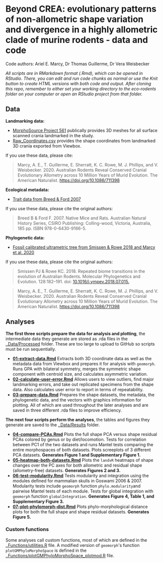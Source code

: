 # Beyond CREA: evolutionary patterns of non-allometric shape variation and divergence in a highly allometric clade of murine rodents - data and code
Code authors: Ariel E. Marcy, Dr Thomas Guillerme, Dr Vera Weisbecker

*All scripts are in RMarkdown format (.Rmd), which can be opened in RStudio. There, you can edit and run code chunks as normal or use the Knit button to create HTML versions with both code and output. After cloning this repo, remember to either set your working directory to the eco-rodents folder on your computer or open an RStudio project from that folder.*

## Data
**Landmarking data:**
* [MorphoSource Project 561](https://www.morphosource.org/Detail/ProjectDetail/Show/project_id/561) publically provides 3D meshes for all surface scanned crania landmarked in the study.
* [Raw_Coordinates.csv](Data/Raw/Raw_Coord_Data.csv) provides the shape coordinates from landmarked 3D crania exported from Viewbox.

If you use these data, please cite: 
> Marcy, A. E., T. Guillerme, E. Sherratt, K. C. Rowe, M. J. Phillips, and V. Weisbecker. 2020. Australian Rodents Reveal Conserved Cranial Evolutionary Allometry across 10 Million Years of Murid Evolution. The American Naturalist. https://doi.org/10.1086/711398

**Ecological metadata:**
* [Trait data from Breed & Ford 2007](/Data/Processed/in_ex_traits.csv)

If you use these data, please cite the original authors:
> Breed B & Ford F. 2007. Native Mice and Rats. Australian Natural History Series, CSIRO Publishing: Colling-wood, Victoria, Australia, 185 pp. ISBN 978-0-6430-9166-5.

**Phylogenetic data:**
* [Fossil calibrated ultrametric tree from Smissen & Rowe 2018 and Marcy et al. 2020](/Data/Processed/Marcy-BEAST01.con.tre)

If you use these data, please cite the original authors:
> Smissen PJ & Rowe KC. 2018. Repeated biome transitions in the evolution of Australian Rodents. Molecular Phylogenetics and Evolution. 128:182–191. doi: [10.1016/j.ympev.2018.07.015.](https://doi.org/10.1016/j.ympev.2018.07.015)

> Marcy, A. E., T. Guillerme, E. Sherratt, K. C. Rowe, M. J. Phillips, and V. Weisbecker. 2020. Australian Rodents Reveal Conserved Cranial Evolutionary Allometry across 10 Million Years of Murid Evolution. The American Naturalist. https://doi.org/10.1086/711398
    
## Analyses
**The first three scripts prepare the data for analysis and plotting**, the intermediate data they generate are stored as .rda files in the [..Data/Processed](/Data/Processed) folder. These are too large to upload to GitHub so scripts must be run sequentially. 

* [**01-extract-data.Rmd**](/Analysis/01-extract-data.Rmd) Extracts both 3D coordinate data as well as the metadata data from Viewbox and prepares it for analysis with `geomorph`. Runs GPA with bilateral symmetry, merges the symmetric shape component with centroid size, and calculates asymmetric variation.
* [**02-calculate-user-error.Rmd**](/Analysis/02-calculate-user-error.Rmd) Allows users to view outliers, find major landmarking errors, and take out replicated specimens from the shape data. Also calculates user error to report in terms of repeatability. 
* [**03-prepare-data.Rmd**](/Analysis/03-prepare-data.Rmd) Prepares the shape datasets, the metadata, the phylogenetic data, and the vectors with graphics information for plotting. All of which are used throughout the later analyses and are saved in three different .rda files to improve efficiency.

**The next four scripts perform the analyses**, the tables and figures they generate are saved to the [..Data/Results](/Data/Results) folder.

* [**04-compare-PCAs.Rmd**](/Analysis/04-compare-PCAs.Rmd) Plots the full shape PCA versus shape residual PCAs colored by genus or by diet/locomotion. Tests for correlation between PC1 of the two datasets and runs Mantel tests comparing the entire morphospaces of both datasets. Plots screeplots of 3 different PCA datasets. **Generates Figure 1 and Supplementary Figure 1.**
* [**05-heatmap-both-datasets.Rmd**](/Analysis/05-heatmap-both-datasets.Rmd) Plots the `landvR` heatmaps of shape changes over the PC axes for both allometric and residual shape (allometry-free) datasets. **Generates Figures 2 and 3.**
* [**06-test-modularity.Rmd**](/Analysis/06-test-modularity.Rmd) Tests modularity and integration using the modules defined for mammalian skulls in Goswami 2006 & 2007. Modularity tests include `geomorph` function `phylo.modularity`and pairwise Mantel tests of each module. Tests for global integration with `geomorph` function `globalIntegration`. **Generates Figure 4, Table 1, and Supplementary Figure 3.**
* [**07-plot-phylomorph-dist.Rmd**](/Analysis/07-plot-phylomorph-dist.Rmd) Plots phylo-morphological distance plots for both the full shape and shape residual datasets. **Generates Figure 5.**

### Custom functions
Some analyses call custom functions, most of which are defined in the [..Functions/utilities.R](/Functions/utilities.R) file. A modified version of `geomorph`'s function `plotGMPhyloMorphoSpace` is defined in the [..Functions/plotGMPhyloMorphoSpace_plotmod.R](/Functions/plotGMPhyloMorphoSpace_plotmod.R) file.
